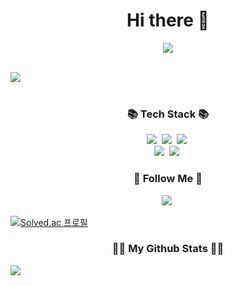 <h1 align="center"> Hi there 👋</h1>

<!--
**songhee1/songhee1** is a ✨ _special_ ✨ repository because its `README.md` (this file) appears on your GitHub profile.

Here are some ideas to get you started:

- 🔭 I’m currently working on ...
- 🌱 I’m currently learning ...
- 👯 I’m looking to collaborate on ...
- 🤔 I’m looking for help with ...
- 💬 Ask me about ...
- 📫 How to reach me: ...
- 😄 Pronouns: ...
- ⚡ Fun fact: ...
-->
<p align="center">
<img src="https://capsule-render.vercel.app/api?type=slice&color=gradient&height=300&section=header&text=hi%20i'm%20songhee!&fontSize=90&animation=fadeIn&theme=radical"><br><br>


<img src="https://github-readme-stats.vercel.app/api/top-langs/?username=songhee1&layout=compact"><br><br>

<h3 align="center">📚 Tech Stack 📚</h3>
<p align="center">
    <img src="https://img.shields.io/badge/Java-007396?style=flat-square&logo=Java&logoColor=white"/></a>&nbsp
    <img src="https://img.shields.io/badge/Python-3766AB?style=flat-square&logo=Python&logoColor=white"/></a>&nbsp 
    <img src="https://img.shields.io/badge/Javascript-ffb13b?style=flat-square&logo=javascript&logoColor=white"/></a>&nbsp 
  <br>
  <img src="https://img.shields.io/badge/Node.js-339933?style=flat-square&logo=Node.js&logoColor=white"/></a>&nbsp
  <img src="https://img.shields.io/badge/React.js-61DAFB?style=flat-square&logo=React.js&logoColor=white"/></a>&nbsp
</p>

<h3 align="center">🌈 Follow Me 🌈</h3>
<p align="center">
  <a href="https://velog.io/@songheechoi"><img src="https://img.shields.io/badge/Tech%20Blog-11B48A?style=flat-square&logo=Vimeo&logoColor=white&link=https://velog.io/@songheechoi"/></a>&nbsp

</p>


[![Solved.ac
프로필](http://mazassumnida.wtf/api/generate_badge?boj=songhee1)](https://solved.ac/songhee1)


<h3 align="center">👩‍💻 My Github Stats 👩‍💻</h3>

<img src="https://github-readme-stats.vercel.app/api?username=songhee1&show_icons=true&theme=jolly">

</p>
